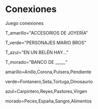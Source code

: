# Conexiones
Juego conexiones

T_amarillo="ACCESORIOS DE JOYERÍA"

T_verde="PERSONAJES MARIO BROS"

T_azul="EN UN BELÉN HAY..."

T_morado="BANCO DE _____"

amarillo=Anillo,Corona,Pulsera,Pendiente

verde=Fontanero,Seta,Tortuga,Dinosaurio

azul=Carpintero,Reyes,Pastores,Virgen 

morado=Peces,España,Sangre,Alimentos




